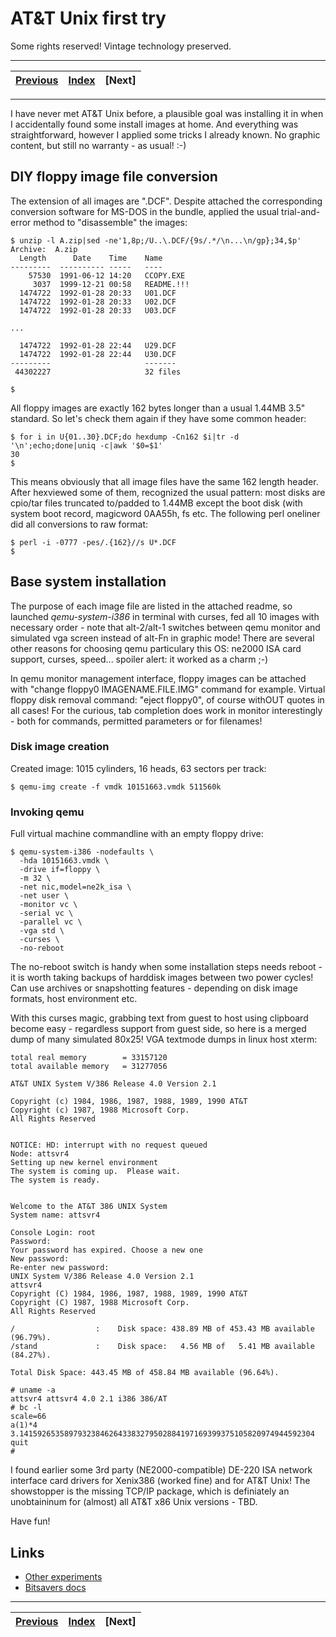 # AT&T Unix first try

Some rights reserved! Vintage technology preserved.

---

[Previous](../microportunixon286) | [Index](../../../../) | [Next]
--- | --- | ---

---

I have never met AT&T Unix before, a plausible goal was installing it in when I accidentally found some install images at home. And everything was straightforward, however I applied some tricks I already known. No graphic content, but still no warranty - as usual! :-)

## DIY floppy image file conversion

The extension of all images are ".DCF". Despite attached the corresponding conversion software for MS-DOS in the bundle, applied the usual trial-and-error method to "disassemble" the images:

```
$ unzip -l A.zip|sed -ne'1,8p;/U..\.DCF/{9s/.*/\n...\n/gp};34,$p'
Archive:  A.zip
  Length      Date    Time    Name
---------  ---------- -----   ----
    57530  1991-06-12 14:20   CCOPY.EXE
     3037  1999-12-21 00:58   README.!!!
  1474722  1992-01-28 20:33   U01.DCF
  1474722  1992-01-28 20:33   U02.DCF
  1474722  1992-01-28 20:33   U03.DCF

...

  1474722  1992-01-28 22:44   U29.DCF
  1474722  1992-01-28 22:44   U30.DCF
---------                     -------
 44302227                     32 files

$
```
All floppy images are exactly 162 bytes longer than a usual 1.44MB 3.5" standard. So let's check them again if they have some common header:

```
$ for i in U{01..30}.DCF;do hexdump -Cn162 $i|tr -d '\n';echo;done|uniq -c|awk '$0=$1'
30
$
```

This means obviously that all image files have the same 162 length header. After hexviewed some of them, recognized the usual pattern: most disks are cpio/tar files truncated to/padded to 1.44MB except the boot disk (with system boot record, magicword 0AA55h, fs etc. The following perl oneliner did all conversions to raw format:

```
$ perl -i -0777 -pes/.{162}//s U*.DCF
$
```

## Base system installation

The purpose of each image file are listed in the attached readme, so launched *qemu-system-i386* in terminal with curses, fed all 10 images with necessary order - note that alt-2/alt-1 switches between qemu monitor and simulated vga screen instead of alt-Fn in graphic mode! There are several other reasons for choosing qemu particulary this OS: ne2000 ISA card support, curses, speed... spoiler alert: it worked as a charm ;-)

In qemu monitor management interface, floppy images can be attached with "change floppy0 IMAGENAME.FILE.IMG" command for example. Virtual floppy disk removal command: "eject floppy0", of course withOUT quotes in all cases! For the curious, tab completion does work in monitor interestingly - both for commands, permitted parameters or for filenames!

### Disk image creation

Created image: 1015 cylinders, 16 heads, 63 sectors per track:

```
$ qemu-img create -f vmdk 10151663.vmdk 511560k
```

### Invoking qemu

Full virtual machine commandline with an empty floppy drive:

```
$ qemu-system-i386 -nodefaults \
  -hda 10151663.vmdk \
  -drive if=floppy \
  -m 32 \
  -net nic,model=ne2k_isa \
  -net user \
  -monitor vc \
  -serial vc \
  -parallel vc \
  -vga std \
  -curses \
  -no-reboot
```

The no-reboot switch is handy when some installation steps needs reboot - it is worth taking backups of harddisk images between two power cycles! Can use archives or snapshotting features - depending on disk image formats, host environment etc.

With this curses magic, grabbing text from guest to host using clipboard become easy - regardless support from guest side, so here is a merged dump of many simulated 80x25! VGA textmode dumps in linux host xterm:

```
total real memory        = 33157120
total available memory   = 31277056

AT&T UNIX System V/386 Release 4.0 Version 2.1

Copyright (c) 1984, 1986, 1987, 1988, 1989, 1990 AT&T
Copyright (c) 1987, 1988 Microsoft Corp.
All Rights Reserved


NOTICE: HD: interrupt with no request queued
Node: attsvr4
Setting up new kernel environment
The system is coming up.  Please wait.
The system is ready.


Welcome to the AT&T 386 UNIX System
System name: attsvr4

Console Login: root
Password:
Your password has expired. Choose a new one
New password:
Re-enter new password:
UNIX System V/386 Release 4.0 Version 2.1
attsvr4
Copyright (C) 1984, 1986, 1987, 1988, 1989, 1990 AT&T
Copyright (C) 1987, 1988 Microsoft Corp.
All Rights Reserved

/                  :    Disk space: 438.89 MB of 453.43 MB available (96.79%).
/stand             :    Disk space:   4.56 MB of   5.41 MB available (84.27%).

Total Disk Space: 443.45 MB of 458.84 MB available (96.64%).

# uname -a
attsvr4 attsvr4 4.0 2.1 i386 386/AT
# bc -l
scale=66
a(1)*4
3.141592653589793238462643383279502884197169399375105820974944592304
quit
#
```

I found earlier some 3rd party (NE2000-compatible) DE-220 ISA network interface card drivers for Xenix386 (worked fine) and for AT&T Unix! The showstopper is the missing TCP/IP package, which is definiately an unobtaininum for (almost) all AT&T x86 Unix versions - TBD.

Have fun!

## Links

- [Other experiments](https://www.linuxquestions.org/questions/other-*nix-55/using-floppies-in-at-and-t-unix-system-v-release-4-version-2-1-or-docs-link-4175428440/)
- [Bitsavers docs](http://www.bitsavers.org/pdf/att/unix/)

---

[Previous](../microportunixon286) | [Index](../../../../) | [Next]
--- | --- | ---
